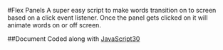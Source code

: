#Flex Panels
A super easy script to make words transition on to screen based on a click event listener. Once the panel gets clicked on it will animate words on or off screen.

##Document
Coded along with [JavaScript30](https://www.javascript30.com)
